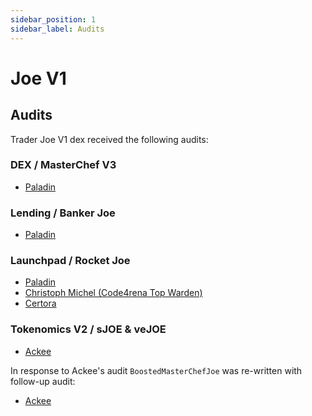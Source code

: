 ```yaml
---
sidebar_position: 1
sidebar_label: Audits
---
```


# Joe V1

## Audits

Trader Joe V1 dex received the following audits:


### DEX / MasterChef V3
- [Paladin](https://paladinsec.co/projects/trader-joe-masterchefv3)


### Lending / Banker Joe
- [Paladin](https://paladinsec.co/projects/trader-joe-lending)


### Launchpad / Rocket Joe
- [Paladin](https://github.com/lfj-gg/rocket-joe/blob/main/audit/paladin_audit.pdf)
- [Christoph Michel (Code4rena Top Warden)](https://github.com/lfj-gg/rocket-joe/blob/main/audit/cmichel_audit.pdf)
- [Certora](https://github.com/lfj-gg/rocket-joe/blob/main/audit/audit_certora.pdf)


### Tokenomics V2 / sJOE & veJOE
- [Ackee](https://3889072978-files.gitbook.io/~/files/v0/b/gitbook-x-prod.appspot.com/o/spaces%2F-MYTkRFOHO4K48zVLh8x-2910905616%2Fuploads%2FZPtC0xhgnsXE8pxHSvL0%2Ftokenomicsv2_audit.pdf?alt=media&token=cea969cb-ddbf-4bde-ac59-bc6526877224)

In response to Ackee's audit `BoostedMasterChefJoe` was re-written with follow-up audit: 

- [Ackee](https://3889072978-files.gitbook.io/~/files/v0/b/gitbook-x-prod.appspot.com/o/spaces%2F-MYTkRFOHO4K48zVLh8x-2910905616%2Fuploads%2F6p48zyJjNOyRuXVS6ul3%2Fbmcj_audit.pdf?alt=media&token=474640a7-8025-46ac-b33d-26a51305281a)
